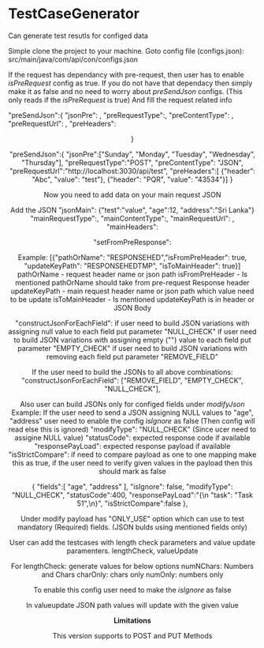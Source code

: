 # TestCaseGenerator
Can generate test resutls for configed data

Simple clone the project to your machine.
Goto config file (configs.json):
src/main/java/com/api/con/configs.json

If the request has dependancy with pre-request, then user has to enable
_isPreRequest_ config as true.
If you do not have that dependacy then simply make it as false and no need to worry about 
_preSendJson_ configs. (This only reads if the _isPreRequest_ is true)
And fill the request related info

"preSendJson":{
    "jsonPre": <JSON Body>,
    "preRequestType":<POST or PUT>,
    "preContentType": <Content type>,
    "preRequestUrl": <Request Url>,
    "preHeaders": <Header array header name and value> 
  }
  

 "preSendJson":{
    "jsonPre":["Sunday", "Monday", "Tuesday", "Wednesday", "Thursday"],
    "preRequestType":"POST",
    "preContentType": "JSON",
    "preRequestUrl":"http://localhost:3030/api/test",
    "preHeaders":[ {"header": "Abc", "value": "test"}, {"header": "PQR", "value": "43534"}]
  }
  
  
  Now you need to add data on your main request JSON
  
  Add the JSON
  "jsonMain": {"test":"value", "age":12, "address":"Sri Lanka"}
  "mainRequestType":<POST or PUT>,
  "mainContentType":<Content type>,
  "mainRequestUrl": <Request Url>,
  "mainHeaders": <Header array header name and value>
  "setFromPreResponse": <If this request need to add data from pre-request mapping should mention in here> 
  
  Example:
  [{"pathOrName": "RESPONSEHED","isFromPreHeader": true, "updateKeyPath": "RESPONSEHEDTMP", "isToMainHeader": true}]
  pathOrName - request header name or json path
  isFromPreHeader - Is mentioned pathOrName should take from pre-request Response header
  updateKeyPath - main request header name or json path which value need to be update
  isToMainHeader - Is mentioned updateKeyPath is in header or JSON Body
  
  
  "constructJsonForEachField": <If request need to send for eanch field mention in JSON body> 
  if user need to build JSON variations with assigning null value to each field put parameter "NULL_CHECK"
  if user need to build JSON variations with assigning empty ("") value to each field put parameter "EMPTY_CHECK"
  if user need to build JSON variations with removing each field put parameter "REMOVE_FIELD"

If the user need to build the JSONs to all above combinations:
"constructJsonForEachField": ["REMOVE_FIELD", "EMPTY_CHECK", "NULL_CHECK"],

Also user can build JSONs only for configed fields under _modifyJson_
Example:
If the user need to send a JSON assigning NULL values to "age", "address"
user need to enable the config _isIgnore_ as false (Then config will read else this is ignored)
 "modifyType": "NULL_CHECK" (Since ucer need to assigine NULL value)
 "statusCode": expected response code if available
 "responsePayLoad": expected response payload if available
 "isStrictCompare": if need to compare payload as one to one mapping make this as true,
                    if the user need to verify given values in the payload then this should mark as false

{
      "fields":[
        "age", "address"
      ],
      "isIgnore": false,
      "modifyType": "NULL_CHECK",
      "statusCode":400,
      "responsePayLoad":"{\n    \"task\": \"Task 51\",\n}",
      "isStrictCompare":false
    },


Under modify payload has "ONLY_USE" option which can use to test mandatory (Required) fields.
(JSON bulds using mentioned fields only)

User can add the testcases with length check parameters and value update paramenters.
lengthCheck, valueUpdate

For lengthCheck: generate values for below options
numNChars: Numbers and Chars
charOnly: chars only
numOnly: numbers only

To enable this config user need to make the _isIgnore_ as false

In valueupdate JSON path values will update with the given value


**Limitations**

This version supports to POST and PUT Methods
